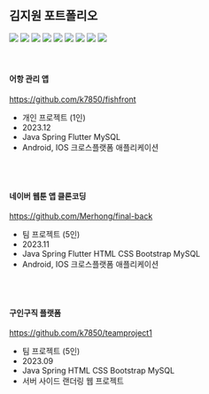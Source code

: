 ## 김지원 포트폴리오
<div>
<img src="https://img.shields.io/badge/JAVA-007396?style=for-the-badge&logo=java&logoColor=white">
<img src="https://img.shields.io/badge/Spring-6DB33F?style=for-the-badge&logo=Spring&logoColor=white">
<img src="https://img.shields.io/badge/Dart-2C2255?style=for-the-badge&logo=Dart%20IDE&logoColor=white">
<img src="https://img.shields.io/badge/flutter-02569B?style=for-the-badge&logo=Flutter&logoColor=white">
<img src="https://img.shields.io/badge/HTML5-E34F26?style=for-the-badge&logo=HTML5&logoColor=white">
<img src="https://img.shields.io/badge/CSS3-1572B6?style=for-the-badge&logo=css3&logoColor=white"/>
<img src="https://img.shields.io/badge/Bootstrap-7952B3?style=for-the-badge&logo=bootstrap&logoColor=white"/>
<img src="https://img.shields.io/badge/MySQL-4479A1?style=for-the-badge&logo=MySQL&logoColor=white">
<img src="https://img.shields.io/badge/github-181717?style=for-the-badge&logo=github&logoColor=white">
</div>

<br/>
<br/>

#### 어항 관리 앱
https://github.com/k7850/fishfront

- 개인 프로젝트 (1인)
- 2023.12
- Java Spring Flutter MySQL
- Android, IOS 크로스플랫폼 애플리케이션

<br/>
<br/>
  
#### 네이버 웹툰 앱 클론코딩
https://github.com/Merhong/final-back

- 팀 프로젝트 (5인)
- 2023.11
- Java Spring Flutter HTML CSS Bootstrap MySQL
- Android, IOS 크로스플랫폼 애플리케이션

<br/>
<br/>

#### 구인구직 플랫폼
https://github.com/k7850/teamproject1

- 팀 프로젝트 (5인)
- 2023.09
- Java Spring HTML CSS Bootstrap MySQL
- 서버 사이드 랜더링 웹 프로젝트


<br/>
